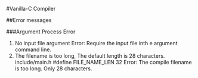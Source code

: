 #Vanilla-C Compiler


##Error messages

###Argument Process Error

1. No input file argument
    Error: Require the input file inth e argument command line.
2. The filename is too long, The default length is 28 characters.	include/main.h #define FILE_NAME_LEN 32
    Error: The compile filename is too long. Only 28 characters.



